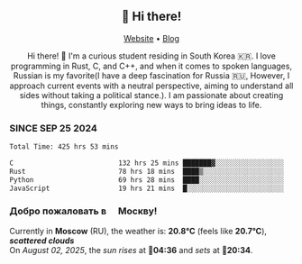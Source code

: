 <h2 align="center">👋 Hi there!</h2>
<p align="center">
  <a href="https://urdekcah.ru">Website</a> •
  <a href="https://urdekcah.blog">Blog</a>
</p>

<p align="center">
  Hi there! 👋 I'm a curious student residing in South Korea 🇰🇷. I love programming in Rust, C, and C++, and when it comes to spoken languages, Russian is my favorite(I have a deep fascination for Russia 🇷🇺, However, I approach current events with a neutral perspective, aiming to understand all sides without taking a political stance.). I am passionate about creating things, constantly exploring new ways to bring ideas to life.
</p>

### SINCE SEP 25 2024
<!--START_SECTION:waka-->
<!--LAST_WAKA_UPDATE:2025-07-15 18:10:30-->
```txt
Total Time: 425 hrs 53 mins

C                          132 hrs 25 mins ███████▓░░░░░░░░░░░░░░░░░   30.26 %
Rust                       78 hrs 18 mins  ████▒░░░░░░░░░░░░░░░░░░░░   17.89 %
Python                     69 hrs 28 mins  ████░░░░░░░░░░░░░░░░░░░░░   15.87 %
JavaScript                 19 hrs 21 mins  █░░░░░░░░░░░░░░░░░░░░░░░░   04.42 %
```
<!--END_SECTION:waka-->

<h3>Добро пожаловать в <img src="https://cdn-icons-png.flaticon.com/512/197/197408.png" width="13"/> Москву!</h3>

<!--START_SECTION:weather:moscow-->
<!--LAST_WEATHER_UPDATE:2025-08-02 18:09:09-->
Currently in **Moscow** (RU), the weather is: **20.8°C** (feels like **20.7°C**), ***scattered clouds***<br/>
On *August 02, 2025*, the *sun rises* at 🌅**04:36** and *sets* at 🌇**20:34**.
<!--END_SECTION:weather-->
